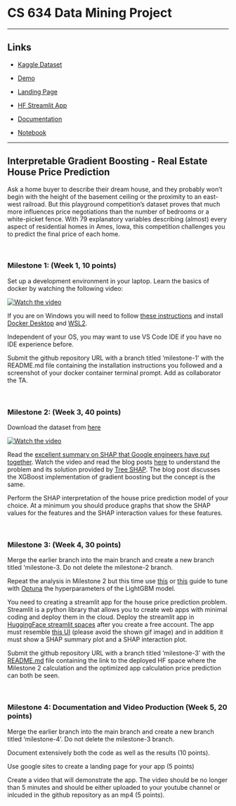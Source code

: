 # CS 634 Data Mining Project

---

## Links

- [Kaggle Dataset](https://www.kaggle.com/competitions/house-prices-advanced-regression-techniques/overview)

- [Demo](https://github.com/GHcpv24/CS-634-Data-Mining/blob/milestone-4/README.md)

- [Landing Page](https://sites.google.com/njit.edu/real-estate-housing/)

- [HF Streamlit App](https://huggingface.co/spaces/HFcpv24/LightGBM-House-Sale-Price-Prediction)

- [Documentation](https://github.com/GHcpv24/CS-634-Data-Mining/blob/milestone-4/docs/Milestone4Documentation.md)

- [Notebook](https://github.com/GHcpv24/CS-634-Data-Mining/blob/milestone-3/CS634_CVega_Milestone3.ipynb)

---

## Interpretable Gradient Boosting - Real Estate House Price Prediction

Ask a home buyer to describe their dream house, and they probably won’t begin with the height of the basement ceiling or the proximity to an east-west railroad. But this playground competition’s dataset proves that much more influences price negotiations than the number of bedrooms or a white-picket fence. With 79 explanatory variables describing (almost) every aspect of residential homes in Ames, Iowa, this competition challenges you to predict the final price of each home.

<br>

### Milestone 1: (Week 1, 10 points)

Set up a development environment in your laptop. Learn the basics of docker by watching the following video:

[![Watch the video](https://img.youtube.com/vi/pTFZFxd4hOI/0.jpg)](https://youtu.be/pTFZFxd4hOI)

If you are on Windows you will need to follow [these instructions](https://docs.docker.com/desktop/windows/wsl/) and install [Docker Desktop](https://www.docker.com/products/docker-desktop/) and [WSL2](https://learn.microsoft.com/en-us/windows/wsl/install).

Independent of your OS, you may want to use VS Code IDE if you have no IDE experience before.

Submit the github repository URL with a branch titled ‘milestone-1’ with the README.md file containing the installation instructions you followed and a screenshot of your docker container terminal prompt. Add as collaborator the TA.

<br>

### Milestone 2: (Week 3, 40 points)

Download the dataset from [here](https://www.kaggle.com/competitions/house-prices-advanced-regression-techniques/overview)

[![Watch the video](https://img.youtube.com/vi/-taOhqkiuIo/0.jpg)](https://youtu.be/-taOhqkiuIo)

Read the [excellent summary on SHAP that Google engineers have put together](https://storage.googleapis.com/cloud-ai-whitepapers/AI%20Explainability%20Whitepaper.pdf). Watch the video and read the blog posts [here](https://towardsdatascience.com/interpretable-machine-learning-with-xgboost-9ec80d148d27) to understand the problem and its solution provided by [Tree SHAP](https://proceedings.neurips.cc/paper/2017/hash/8a20a8621978632d76c43dfd28b67767-Abstract.html). The blog post discusses the XGBoost implementation of gradient boosting but the concept is the same.

Perform the SHAP interpretation of the house price prediction model of your choice. At a minimum you should produce graphs that show the SHAP values for the features and the SHAP interaction values for these features.

<br>

### Milestone 3: (Week 4, 30 points)

Merge the earlier branch into the main branch and create a new branch titled ‘milestone-3. Do not delete the milestone-2 branch.

Repeat the analysis in Milestone 2 but this time use [this](https://towardsdatascience.com/kagglers-guide-to-lightgbm-hyperparameter-tuning-with-optuna-in-2021-ed048d9838b5) or [this](https://neptune.ai/blog/lightgbm-parameters-guide) guide to tune with [Optuna](https://optuna.org/) the hyperparameters of the LightGBM model.

You need to creating a streamlit app for the house price prediction problem. Streamlit is a python library that allows you to create web apps with minimal coding and deploy them in the cloud. Deploy the streamlit app in [HuggingFace streamlit spaces](https://huggingface.co/docs/hub/spaces-sdks-streamlit) after you create a free account. The app must resemble [this UI](https://adhok-streamlit-ames-housing-price-predict-streamlit-app-lp8hyj.streamlit.app/) (please avoid the shown gif image) and in addition it must show a SHAP summary plot and a SHAP interaction plot.

Submit the github repository URL with a branch titled ‘milestone-3’ with the [README.md]() file containing the link to the deployed HF space where the Milestone 2 calculation and the optimized app calculation price prediction can both be seen.

<br>

### Milestone 4: Documentation and Video Production (Week 5, 20 points)

Merge the earlier branch into the main branch and create a new branch titled ‘milestone-4’. Do not delete the milestone-3 branch.

Document extensively both the code as well as the results (10 points).

Use google sites to create a landing page for your app (5 points)

Create a video that will demonstrate the app. The video should be no longer than 5 minutes and should be either uploaded to your youtube channel or inlcuded in the github repository as an mp4 (5 points).

<br>
